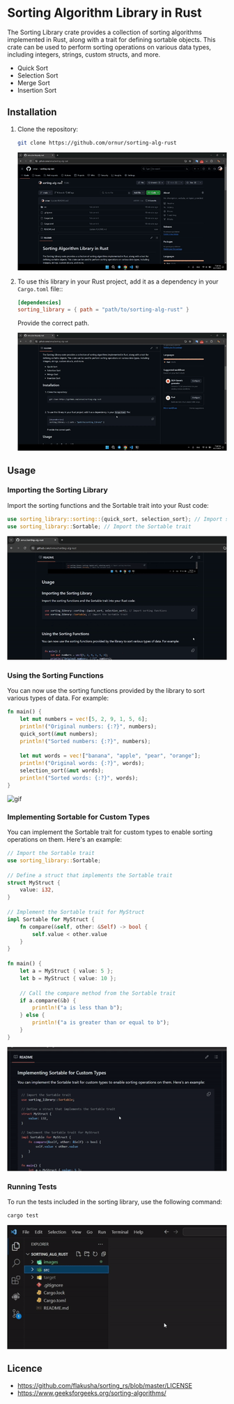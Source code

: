 # Sorting Algorithm Library in Rust
The Sorting Library crate provides a collection of sorting algorithms implemented in Rust, along with a trait for defining sortable objects. This crate can be used to perform sorting operations on various data types, including integers, strings, custom structs, and more.
- Quick Sort
- Selection Sort
- Merge Sort
- Insertion Sort

## Installation
1. Clone the repository:
    ```bash
    git clone https://github.com/ornur/sorting-alg-rust
    ```
    ![gif](https://github.com/ornur/sorting-alg-rust/blob/main/images/1.gif)

2. To use this library in your Rust project, add it as a dependency in your `Cargo.toml` file::
    ```toml
    [dependencies]
    sorting_library = { path = "path/to/sorting-alg-rust" }
    ```
    Provide the correct path.

    ![gif](https://github.com/ornur/sorting-alg-rust/blob/main/images/2.gif)

## Usage
### Importing the Sorting Library
Import the sorting functions and the Sortable trait into your Rust code:
```rust
use sorting_library::sorting::{quick_sort, selection_sort}; // Import sorting functions
use sorting_library::Sortable; // Import the Sortable trait
```

![gif](https://github.com/ornur/sorting-alg-rust/blob/main/images/3.gif)

### Using the Sorting Functions
You can now use the sorting functions provided by the library to sort various types of data. For example:

```rust
fn main() {
    let mut numbers = vec![5, 2, 9, 1, 5, 6];
    println!("Original numbers: {:?}", numbers);
    quick_sort(&mut numbers);
    println!("Sorted numbers: {:?}", numbers);

    let mut words = vec!["banana", "apple", "pear", "orange"];
    println!("Original words: {:?}", words);
    selection_sort(&mut words);
    println!("Sorted words: {:?}", words);
}
```
![gif](https://github.com/ornur/sorting-alg-rust/blob/main/images/4.gif)
### Implementing Sortable for Custom Types
You can implement the Sortable trait for custom types to enable sorting operations on them. Here's an example:
```rust
// Import the Sortable trait
use sorting_library::Sortable;

// Define a struct that implements the Sortable trait
struct MyStruct {
    value: i32,
}

// Implement the Sortable trait for MyStruct
impl Sortable for MyStruct {
    fn compare(&self, other: &Self) -> bool {
        self.value < other.value
    }
}

fn main() {
    let a = MyStruct { value: 5 };
    let b = MyStruct { value: 10 };

    // Call the compare method from the Sortable trait
    if a.compare(&b) {
        println!("a is less than b");
    } else {
        println!("a is greater than or equal to b");
    }
}

```
![gif](https://github.com/ornur/sorting-alg-rust/blob/main/images/5.gif)
### Running Tests
To run the tests included in the sorting library, use the following command:
```bash
cargo test
```
![gif](https://github.com/ornur/sorting-alg-rust/blob/main/images/6.gif)
## Licence
- https://github.com/flakusha/sorting_rs/blob/master/LICENSE
- https://www.geeksforgeeks.org/sorting-algorithms/
